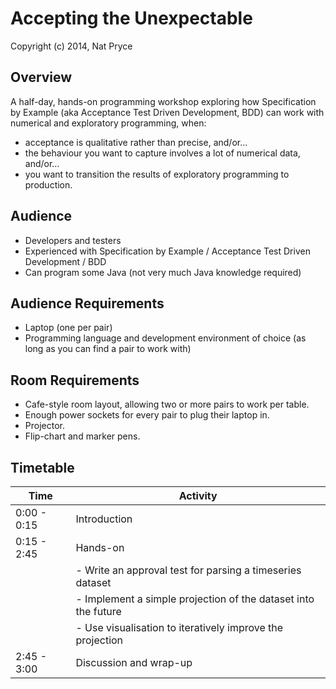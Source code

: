 Accepting the Unexpectable
==========================

Copyright (c) 2014, Nat Pryce

Overview
--------

A half-day, hands-on programming workshop exploring how Specification by Example (aka Acceptance Test Driven Development, BDD) can work with numerical and exploratory programming, when:

 * acceptance is qualitative rather than precise, and/or…
 * the behaviour you want to capture involves a lot of numerical data, and/or…
 * you want to transition the results of exploratory programming to production.


Audience
--------

 * Developers and testers
 * Experienced with Specification by Example / Acceptance Test Driven Development / BDD
 * Can program some Java (not very much Java knowledge required)

Audience Requirements
---------------------

 * Laptop (one per pair)
 * Programming language and development environment of choice (as long as you can find a pair to work with)

Room Requirements
-----------------

 * Cafe-style room layout, allowing two or more pairs to work per table.
 * Enough power sockets for every pair to plug their laptop in.
 * Projector.
 * Flip-chart and marker pens.


Timetable
---------

| Time        | Activity                                                       |
|-------------|----------------------------------------------------------------|
| 0:00 - 0:15 | Introduction                                                   |
| 0:15 - 2:45 | Hands-on                                                       |
|             | - Write an approval test for parsing a timeseries dataset      |
|             | - Implement a simple projection of the dataset into the future |
|             | - Use visualisation to iteratively improve the projection      |
| 2:45 - 3:00 | Discussion and wrap-up                                         |
